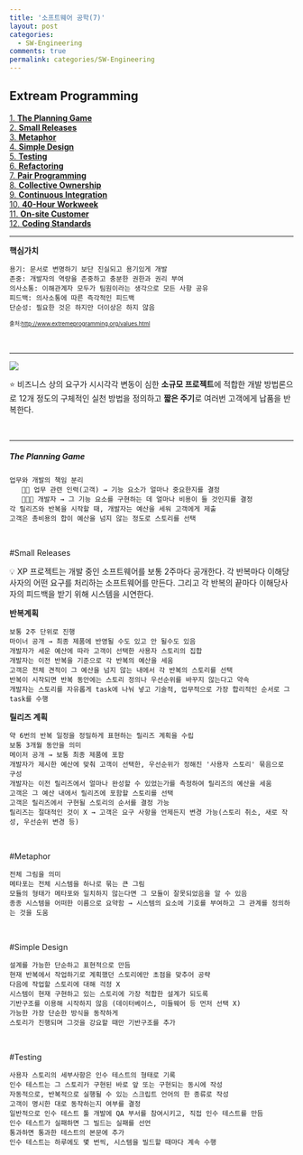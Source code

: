 ```yaml
---
title: '소프트웨어 공학(7)'
layout: post
categories:
  - SW-Engineering
comments: true
permalink: categories/SW-Engineering
---
```


## Extream Programming

[1. **The Planning Game**](the-planning-game)<br>
[2. **Small Releases**](small-Releases)<br>
[3. **Metaphor**](metaphor)<br>
[4. **Simple Design**](simple-Design)<br>
[5. **Testing**](testing)<br>
[6. **Refactoring**](refactoring)<br>
[7. **Pair Programming**](pair-programming)<br>
[8. **Collective Ownership**](collective-ownership)<br>
[9. **Continuous Integration**](continuous-integration)<br>
[10. **40-Hour Workweek**](40-hour-workweek)<br>
[11. **On-site Customer**](on-site-customer)<br>
[12. **Coding Standards**](coding-standards)<br>

<hr>

**핵심가치**

```
용기: 문서로 변명하기 보단 진실되고 용기있게 개발
존중: 개발자의 역량을 존중하고 충분한 권한과 권리 부여
의사소통: 이해관계자 모두가 팀원이라는 생각으로 모든 사항 공유
피드백: 의사소통에 따른 즉각적인 피드백
단순성: 필요한 것은 하지만 더이상은 하지 않음
```

<span style="font-size:70%">출처:http://www.extremeprogramming.org/values.html</span>

<br>
<hr>

<img src = "/Users/haeju/Desktop/had2-you.github.io/assets/img/EPP.png">

⭐️ 비즈니스 상의 요구가 시시각각 변동이 심한 **소규모 프로젝트**에 적합한 개발 방법론으로 12개 정도의 구체적인 실천 방법을 정의하고 **짧은 주기**로 여러번 고객에게 납품을 반복한다.

<br>

<hr>

##### The Planning Game

```
업무와 개발의 책임 분리
   👩🏻 업무 관련 인력(고객) → 기능 요소가 얼마나 중요한지를 결정
   👩🏻‍💻 개발자 → 그 기능 요소를 구현하는 데 얼마나 비용이 들 것인지를 결정
각 릴리즈와 반복을 시작할 때, 개발자는 예산을 세워 고객에게 제출
고객은 총비용의 합이 예산을 넘지 않는 정도로 스토리를 선택
```

<br>

#Small Releases

💡 XP 프로젝트는 개발 중인 소프트웨어를 보통 2주마다 공개한다. 각 반복마다 이해당사자의 어떤 요구를 처리하는 소프트웨어를 만든다. 그리고 각 반복의 끝마다 이해당사자의 피드백을 받기 위해 시스템을 시연한다.

**반복계획**

```
보통 2주 단위로 진행
마이너 공개 → 최종 제품에 반영될 수도 있고 안 될수도 있음
개발자가 세운 예산에 따라 고객이 선택한 사용자 스토리의 집합
개발자는 이전 반복을 기준으로 각 반복의 예산을 세움
고객은 전체 견적이 그 예산을 넘지 않는 내에서 각 반복의 스토리를 선택
반복이 시작되면 반복 동안에는 스토리 정의나 우선순위를 바꾸지 않는다고 약속
개발자는 스토리를 자유롭게 task에 나눠 넣고 기술적, 업무적으로 가장 합리적인 순서로 그 task를 수행
```

**릴리즈 계획**

```
약 6번의 반복 일정을 정밀하게 표현하는 릴리즈 계획을 수립
보통 3개월 동안을 의미
메이저 공개 → 보통 최종 제품에 포함
개발자가 제시한 예산에 맞춰 고객이 선택한, 우선순위가 정해진 '사용자 스토리' 묶음으로 구성
개발자는 이전 릴리즈에서 얼마나 완성할 수 있었는가를 측정하여 릴리즈의 예산을 세움
고객은 그 예산 내에서 릴리즈에 포함할 스토리를 선택
고객은 릴리즈에서 구현될 스토리의 순서를 결정 가능
릴리즈는 절대적인 것이 X → 고객은 요구 사항을 언제든지 변경 가능(스토리 취소, 새로 작성, 우선순위 변경 등)
```

<br>

#Metaphor

```
전체 그림을 의미
메타포는 전체 시스템을 하나로 묶는 큰 그림
모듈의 형태가 메타포와 일치하지 않는다면 그 모듈이 잘못되었음을 알 수 있음
종종 시스템을 어떠한 이름으로 요약함 → 시스템의 요소에 기호를 부여하고 그 관계를 정의하는 것을 도움
```

<br>

#Simple Design

```
설계를 가능한 단순하고 표현적으로 만듬
현재 반복에서 작업하기로 계획했던 스토리에만 초점을 맞추어 공략
다음에 작업할 스토리에 대해 걱정 X
시스템이 현재 구현하고 있는 스토리에 가장 적합한 설계가 되도록
기반구조를 이용해 시작하지 않음 (데이터베이스, 미들웨어 등 먼저 선택 X)
가능한 가장 단순한 방식을 동작하게
스토리가 진행되며 그것을 강요할 때만 기반구조를 추가
```

<br>

#Testing

```
사용자 스토리의 세부사항은 인수 테스트의 형태로 기록
인수 테스트는 그 스토리가 구현된 바로 앞 또는 구현되는 동시에 작성
자동적으로, 반복적으로 실행될 수 있는 스크립트 언어의 한 종류로 작성
고객이 명시한 대로 동작하는지 여부를 결정
일반적으로 인수 테스트 툴 개발에 QA 부서를 참여시키고, 직접 인수 테스트를 만듬
인수 테스트가 실패하면 그 빌드는 실패를 선언
통과하면 통과한 테스트의 본문에 추가
인수 테스트는 하루에도 몇 번씩, 시스템을 빌드할 때마다 계속 수행
```

<br>
